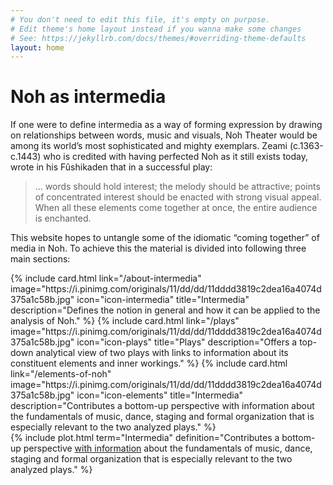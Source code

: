 ```yaml
---
# You don't need to edit this file, it's empty on purpose.
# Edit theme's home layout instead if you wanna make some changes
# See: https://jekyllrb.com/docs/themes/#overriding-theme-defaults
layout: home
---
```


<div class="home__image" style="background-image: url('/assets/images/tatsu-side.jpg');"></div>

<div class="home__content">
  <div class="wrapper">
    <h1>Noh as intermedia</h1>
    <p>If one were to define intermedia as a way of forming expression by drawing on relationships between words, music and visuals, Noh Theater would be among its world’s most sophisticated and mighty exemplars. Zeami (c.1363-c.1443) who is credited with having perfected Noh as it still exists today, wrote in his Fûshikaden that in a successful play:</p> 
    <blockquote>
      <p class="blockquote__paragraph">… words should hold interest; the melody should be attractive; points of concentrated interest should be enacted with strong visual appeal. When all these elements come together at once, the entire audience is enchanted.</p> 
    </blockquote>
    <p>This website hopes to untangle some of the idiomatic “coming together” of media in Noh.  To achieve this the material is divided into following three main sections:</p>
    <div class="cards-container">
      {% include card.html
          link="/about-intermedia"
          image="https://i.pinimg.com/originals/11/dd/dd/11dddd3819c2dea16a4074d375a1c58b.jpg"
          icon="icon-intermedia"
          title="Intermedia"
          description="Defines the notion in general and how it can be applied to the analysis of Noh."
      %}
      {% include card.html
          link="/plays"
          image="https://i.pinimg.com/originals/11/dd/dd/11dddd3819c2dea16a4074d375a1c58b.jpg"
          icon="icon-plays"
          title="Plays"
          description="Offers a top-down analytical view of two plays with links to information about its constituent elements and inner workings."
      %}
      {% include card.html
          link="/elements-of-noh"
          image="https://i.pinimg.com/originals/11/dd/dd/11dddd3819c2dea16a4074d375a1c58b.jpg"
          icon="icon-elements"
          title="Intermedia"
          description="Contributes a bottom-up perspective with information about the fundamentals of music, dance, staging and formal organization that is especially relevant to the two analyzed plays."
      %}
    </div>
  </div>
  {% include plot.html
    term="Intermedia"
    definition="Contributes a bottom-up perspective <a href='https://www.google.com'>with information</a> about the fundamentals of music, dance, staging and formal organization that is especially relevant to the two analyzed plays."
  %}
</div>




